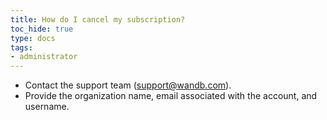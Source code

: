 ```yaml
---
title: How do I cancel my subscription?  
toc_hide: true
type: docs
tags:
- administrator
---
```


- Contact the support team (support@wandb.com).
- Provide the organization name, email associated with the account, and username.